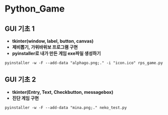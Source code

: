 # Python_Game

## GUI 기초 1
- **tkinter(window, label, button, canvas)**    
- **제비뽑기, 가위바위보 프로그램 구현**  
- **pyinstaller로 내가 만든 게임 exe파일 생성하기**  
```
pyinstaller -w -F --add-data "alphago.png;." -i "icon.ico" rps_game.py
```    


## GUI 기초 2
- **tkinter(Entry, Text, Checkbutton, messagebox)**    
- **진단 게임 구현**  
```
pyinstaller -w -F --add-data "mina.png;." neko_test.py
```


